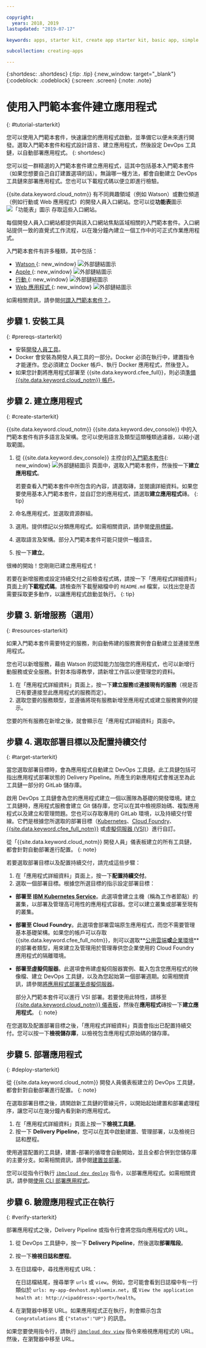 ```yaml
---

copyright:
  years: 2018, 2019
lastupdated: "2019-07-17"

keywords: apps, starter kit, create app starter kit, basic app, simple app

subcollection: creating-apps

---
```


{:shortdesc: .shortdesc}
{:tip: .tip}
{:new_window: target="_blank"}
{:codeblock: .codeblock}
{:screen: .screen}
{:note: .note}

# 使用入門範本套件建立應用程式
{: #tutorial-starterkit}

您可以使用入門範本套件，快速讓您的應用程式啟動，並準備它以便未來進行開發。選取入門範本套件和程式設計語言、建立應用程式，然後設定 DevOps 工具鏈，以自動部署應用程式。
{: shortdesc}

您可以從一群精選的入門範本套件建立應用程式，這其中包括基本入門範本套件（如果您想要自己自訂建置選項的話）。無論哪一種方法，都會自動建立 DevOps 工具鏈來部署應用程式。您也可以下載程式碼以便立即進行檢驗。

{{site.data.keyword.cloud_notm}} 有不同興趣領域（例如 Watson）或數位頻道（例如行動或 Web 應用程式）的開發人員入口網站。您可以從**功能表**圖示 ![「功能表」圖示](../../icons/icon_hamburger.svg) 存取這些入口網站。

每個開發人員入口網站都提供與該入口網站焦點區域相關的入門範本套件。入口網站提供一致的直覺式工作流程，以在幾分鐘內建立一個工作中的可正式作業應用程式。

入門範本套件有許多種類，其中包括：
* [Watson ](https://{DomainName}/developer/watson/dashboard){: new_window} ![外部鏈結圖示](../../icons/launch-glyph.svg "外部鏈結圖示")
* [Apple ](https://{DomainName}/developer/appledevelopment/dashboard){: new_window} ![外部鏈結圖示](../../icons/launch-glyph.svg "外部鏈結圖示")
* [行動 ](https://{DomainName}/developer/mobile/dashboard){: new_window} ![外部鏈結圖示](../../icons/launch-glyph.svg "外部鏈結圖示")
* [Web 應用程式 ](https://{DomainName}/developer/appservice/dashboard){: new_window} ![外部鏈結圖示](../../icons/launch-glyph.svg "外部鏈結圖示")

如需相關資訊，請參閱[何謂入門範本套件？](/docs/apps?topic=creating-apps-starter-kits)。

## 步驟 1. 安裝工具
{: #prereqs-starterkit}

* 安裝[開發人員工具](/docs/cli?topic=cloud-cli-getting-started)。
* Docker 會安裝為開發人員工具的一部分。Docker 必須在執行中，建置指令才能運作。您必須建立 Docker 帳戶、執行 Docker 應用程式，然後登入。
* 如果您計劃將應用程式部署至 {{site.data.keyword.cfee_full}}，則必須[準備 {{site.data.keyword.cloud_notm}} 帳戶](/docs/cloud-foundry?topic=cloud-foundry-prepare)。

## 步驟 2. 建立應用程式
{: #create-starterkit}

{{site.data.keyword.cloud_notm}} {{site.data.keyword.dev_console}} 中的入門範本套件有許多語言及架構。您可以使用語言及類型這類種類過濾器，以縮小選取範圍。

1. 從 {{site.data.keyword.dev_console}} 主控台的[入門範本套件](https://{DomainName}/developer/appservice/starter-kits){: new_window} ![外部鏈結圖示](../../icons/launch-glyph.svg "外部鏈結圖示") 頁面中，選取入門範本套件，然後按一下**建立應用程式**。 

    若要查看入門範本套件中所包含的內容，請選取磚，並閱讀詳細資料。如果您要使用基本入門範本套件，並自訂您的應用程式，請選取**建立應用程式**磚。
    {: tip}

2. 命名應用程式，並選取資源群組。

3. 選用。提供標記以分類應用程式。如需相關資訊，請參閱[使用標籤](/docs/resources?topic=resources-tag)。

4. 選取語言及架構。部分入門範本套件可能只提供一種語言。

5. 按一下**建立**。

很棒的開始！您剛剛已建立應用程式！

若要在新增服務或設定持續交付之前檢查程式碼，請按一下「應用程式詳細資料」頁面上的**下載程式碼**。請檢查所下載壓縮檔中的 `README.md` 檔案，以找出您是否需要採取更多動作，以讓應用程式啟動並執行。
{: tip}

## 步驟 3. 新增服務（選用）
{: #resources-starterkit}

如果入門範本套件需要特定的服務，則自動佈建的服務實例會自動建立並連接至應用程式。

您也可以新增服務，藉由 Watson 的認知能力加強您的應用程式，也可以新增行動服務或安全服務。針對本指導教學，請新增工作區以便管理您的資料。

1. 在「應用程式詳細資料」頁面上，按一下**建立服務**或**連接現有的服務**（視是否已有要連接至此應用程式的服務而定）。
2. 選取您要的服務類型，並遵循將現有服務新增至應用程式或建立服務實例的提示。

您要的所有服務在新增之後，就會顯示在「應用程式詳細資料」頁面中。

## 步驟 4. 選取部署目標以及配置持續交付
{: #target-starterkit}

當您選取部署目標時，會為應用程式自動建立 DevOps 工具鏈。此工具鏈包括可指出應用程式部署狀態的 Delivery Pipeline。所產生的新應用程式會推送至為此工具鏈一部分的 GitLab 儲存庫。

啟用 DevOps 工具鏈會為您的應用程式建立一個以團隊為基礎的開發環境。建立工具鏈時，應用程式服務會建立 Git 儲存庫，您可以在其中檢視原始碼、複製應用程式以及建立和管理問題。您也可以存取專用的 GitLab 環境，以及持續交付管線。它們是根據您所選取的部署目標（[Kubernetes](/docs/containers?topic=containers-getting-started)、[Cloud Foundry](/docs/cloud-foundry-public?topic=cloud-foundry-public-about-cf)、[{{site.data.keyword.cfee_full_notm}}](/docs/cloud-foundry?topic=cloud-foundry-about) 或[虛擬伺服器 (VSI)](/docs/vsi?topic=virtual-servers-getting-started-tutorial)）進行自訂。

從「{{site.data.keyword.cloud_notm}} 開發人員」儀表板建立的所有工具鏈，都會針對自動部署進行配置。
{: note}

若要選取部署目標以及配置持續交付，請完成這些步驟：

1. 在「應用程式詳細資料」頁面上，按一下**配置持續交付**。
2. 選取一個部署目標。根據您所選目標的指示設定部署目標：
  * **部署至 [IBM Kubernetes Service](/docs/containers?topic=containers-app)**。此選項會建立主機（稱為工作者節點）的叢集，以部署及管理高可用性的應用程式容器。您可以建立叢集或部署至現有的叢集。
  * **部署至 Cloud Foundry**。此選項會部署雲端原生應用程式，而您不需要管理基本基礎架構。如果您的帳戶可以存取 {{site.data.keyword.cfee_full_notm}}，則可以選取**[公用雲端](/docs/cloud-foundry-public?topic=cloud-foundry-public-deployingapps)**或**[企業環境](/docs/cloud-foundry?topic=cloud-foundry-deploy_apps)**的部署者類型，用來建立及管理用於管理專供您企業使用的 Cloud Foundry 應用程式的隔離環境。
  * **部署至虛擬伺服器**。此選項會佈建虛擬伺服器實例、載入包含您應用程式的映像檔、建立 DevOps 工具鏈，以及為您起始第一個部署週期。如需相關資訊，請參閱[將應用程式部署至虛擬伺服器](/docs/vsi?topic=virtual-servers-deploying-to-a-virtual-server)。

    部分入門範本套件可以進行 VSI 部署。若要使用此特性，請移至 [{{site.data.keyword.cloud_notm}} 儀表板](https://{DomainName})，然後在**應用程式**磚按一下**建立應用程式**。
    {: note}

在您選取及配置部署目標之後，「應用程式詳細資料」頁面會指出已配置持續交付。您可以按一下**檢視儲存庫**，以檢視包含應用程式原始碼的儲存庫。

## 步驟 5. 部署應用程式
{: #deploy-starterkit}

從 {{site.data.keyword.cloud_notm}} 開發人員儀表板建立的 DevOps 工具鏈，都會針對自動部署進行配置。
{: note}

在選取部署目標之後，請開啟新工具鏈的管線元件，以開始起始建置和部署處理程序，讓您可以在幾分鐘內看到新的應用程式。

1. 在「應用程式詳細資料」頁面上按一下**檢視工具鏈**。
2. 按一下 **Delivery Pipeline**，您可以在其中啟動建置、管理部署，以及檢視日誌和歷程。

使用適當配置的工具鏈，建置-部署的循環會自動開始，並且全都合併到您儲存庫的主要分支。如需相關資訊，請參閱[建置並部署](/docs/services/ContinuousDelivery?topic=ContinuousDelivery-deliverypipeline_build_deploy)。

您可以從指令行執行 [`ibmcloud dev deploy`](/docs/cli/idt?topic=cloud-cli-idt-cli#deploy) 指令，以部署應用程式。如需相關資訊，請參閱[使用 CLI 部署應用程式](/docs/apps?topic=creating-apps-deploying-apps#deploy-cli)。

## 步驟 6. 驗證應用程式正在執行
{: #verify-starterkit}

部署應用程式之後，Delivery Pipeline 或指令行會將您指向應用程式的 URL。

1. 從 DevOps 工具鏈中，按一下 **Delivery Pipeline**，然後選取**部署階段**。
2. 按一下**檢視日誌和歷程**。
3. 在日誌檔中，尋找應用程式 URL：

    在日誌檔結尾，搜尋單字 `urls` 或 `view`。例如，您可能會看到日誌檔中有一行類似於 `urls: my-app-devhost.mybluemix.net`，或 `View the application health at: http://<ipaddress>:<port>/health`。

4. 在瀏覽器中移至 URL。如果應用程式正在執行，則會顯示包含 `Congratulations` 或 `{"status":"UP"}` 的訊息。

如果您要使用指令行，請執行 [`ibmcloud dev view`](/docs/cli/idt?topic=cloud-cli-idt-cli#view) 指令來檢視應用程式的 URL。然後，在瀏覽器中移至 URL。
